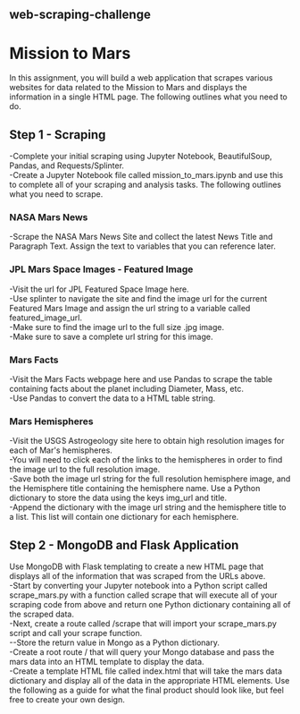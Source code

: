 ## web-scraping-challenge

# Mission to Mars
In this assignment, you will build a web application that scrapes various websites for data related to the Mission to Mars and displays the information in a single HTML page. The following outlines what you need to do.<br>

## Step 1 - Scraping
-Complete your initial scraping using Jupyter Notebook, BeautifulSoup, Pandas, and Requests/Splinter.<br>
-Create a Jupyter Notebook file called mission_to_mars.ipynb and use this to complete all of your scraping and analysis tasks. The following outlines what you need to scrape.<br>

### NASA Mars News
-Scrape the NASA Mars News Site and collect the latest News Title and Paragraph Text. Assign the text to variables that you can reference later.<br>

### JPL Mars Space Images - Featured Image
-Visit the url for JPL Featured Space Image here.<br>
-Use splinter to navigate the site and find the image url for the current Featured Mars Image and assign the url string to a variable called featured_image_url.<br>
-Make sure to find the image url to the full size .jpg image.<br>
-Make sure to save a complete url string for this image.<br>

### Mars Facts
-Visit the Mars Facts webpage here and use Pandas to scrape the table containing facts about the planet including Diameter, Mass, etc.<br>
-Use Pandas to convert the data to a HTML table string.<br>

### Mars Hemispheres
-Visit the USGS Astrogeology site here to obtain high resolution images for each of Mar's hemispheres.<br>
-You will need to click each of the links to the hemispheres in order to find the image url to the full resolution image.<br>
-Save both the image url string for the full resolution hemisphere image, and the Hemisphere title containing the hemisphere name. Use a Python dictionary to store the data using the keys img_url and title.<br>
-Append the dictionary with the image url string and the hemisphere title to a list. This list will contain one dictionary for each hemisphere.<br>

## Step 2 - MongoDB and Flask Application
Use MongoDB with Flask templating to create a new HTML page that displays all of the information that was scraped from the URLs above.<br>
-Start by converting your Jupyter notebook into a Python script called scrape_mars.py with a function called scrape that will execute all of your scraping code from above and return one Python dictionary containing all of the scraped data.<br>
-Next, create a route called /scrape that will import your scrape_mars.py script and call your scrape function.<br>
--Store the return value in Mongo as a Python dictionary.<br>
-Create a root route / that will query your Mongo database and pass the mars data into an HTML template to display the data.<br>
-Create a template HTML file called index.html that will take the mars data dictionary and display all of the data in the appropriate HTML elements. Use the following as a guide for what the final product should look like, but feel free to create your own design.<br>